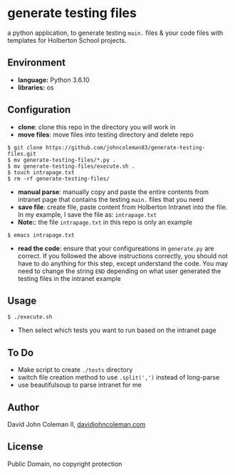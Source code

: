 # generate testing files

a python application, to generate testing `main.` files & your code files with
templates for Holberton School projects.

## Environment

  * __language:__ Python 3.6.10
  * __libraries:__ os

## Configuration

* __clone__: clone this repo in the directory you will work in
* __move files__: move files into testing directory and delete repo

```
$ git clone https://github.com/johncoleman83/generate-testing-files.git
$ mv generate-testing-files/*.py .
$ mv generate-testing-files/execute.sh .
$ touch intrapage.txt
$ rm -rf generate-testing-files/
```

* __manual parse__: manually copy and paste the entire contents from intranet
  page that contains the testing `main.` files that you need
* __save file__: create file, paste content from Holberton Intranet into the
  file. In my example, I save the file as: `intrapage.txt`
* __Note:__: the file `intrapage.txt` in this repo is only an example

```
$ emacs intrapage.txt
```

* __read the code__: ensure that your configureations in `generate.py` are
  correct.  If you followed the above instructions correctly, you should not
  have to do anything for this step, except understand the code.  You may need
  to change the string `END` depending on what user generated the testing files
  in the intranet example

## Usage

```
$ ./execute.sh
```

* Then select which tests you want to run based on the intranet page

## To Do

* Make script to create `./tests` directory
* switch file creation method to use `.split(',')` instead of long-parse
* use beautifulsoup to parse intranet for me

## Author

David John Coleman II, [davidjohncoleman.com](http://www.davidjohncoleman.com/)

## License

Public Domain, no copyright protection
